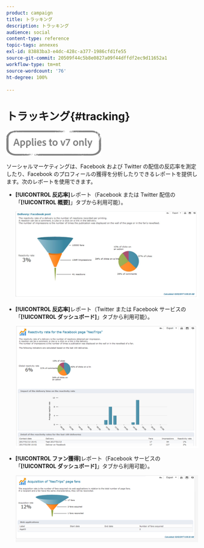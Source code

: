 ```yaml
---
product: campaign
title: トラッキング
description: トラッキング
audience: social
content-type: reference
topic-tags: annexes
exl-id: 83883ba3-e4dc-428c-a377-1986cfd1fe55
source-git-commit: 20509f44c5b8e0827a09f44dffdf2ec9d11652a1
workflow-type: tm+mt
source-wordcount: '76'
ht-degree: 100%

---
```


# トラッキング{#tracking}

![](../../assets/v7-only.svg)

ソーシャルマーケティングは、Facebook および Twitter の配信の反応率を測定したり、Facebook のプロフィールの獲得を分析したりできるレポートを提供します。次のレポートを使用できます。

* **[!UICONTROL 反応率]**&#x200B;レポート（Facebook または Twitter 配信の「**[!UICONTROL 概要]**」タブから利用可能）。

   ![](assets/social_report_3.png)

* **[!UICONTROL 反応率]**&#x200B;レポート（Twitter または Facebook サービスの「**[!UICONTROL ダッシュボード]**」タブから利用可能）。

   ![](assets/social_report_2.png)

* **[!UICONTROL ファン獲得]**&#x200B;レポート（Facebook サービスの「**[!UICONTROL ダッシュボード]**」タブから利用可能）。

   ![](assets/social_report_1.png)
